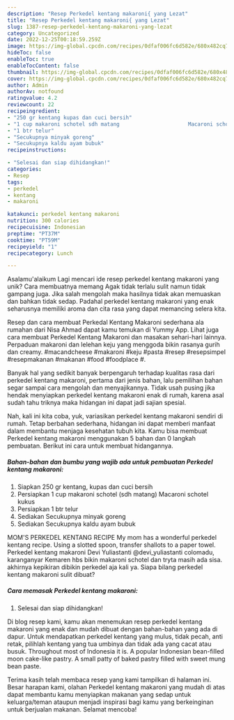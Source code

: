 ```yaml
---
description: "Resep Perkedel kentang makaroni{ yang Lezat"
title: "Resep Perkedel kentang makaroni{ yang Lezat"
slug: 1387-resep-perkedel-kentang-makaroni-yang-lezat
category: Uncategorized
date: 2022-12-25T00:18:59.259Z
image: https://img-global.cpcdn.com/recipes/0dfaf006fc6d582e/680x482cq70/perkedel-kentang-makaroni-foto-resep-utama.jpg
hideToc: false
enableToc: true
enableTocContent: false
thumbnail: https://img-global.cpcdn.com/recipes/0dfaf006fc6d582e/680x482cq70/perkedel-kentang-makaroni-foto-resep-utama.jpg
cover: https://img-global.cpcdn.com/recipes/0dfaf006fc6d582e/680x482cq70/perkedel-kentang-makaroni-foto-resep-utama.jpg
author: Admin
authorAv: notfound
ratingvalue: 4.2
reviewcount: 22
recipeingredient:
- "250 gr kentang kupas dan cuci bersih"
- "1 cup makaroni schotel sdh matang                      Macaroni schotel kukus"
- "1 btr telur"
- "Secukupnya minyak goreng"
- "Secukupnya kaldu ayam bubuk"
recipeinstructions:

- "Selesai dan siap dihidangkan!"
categories:
- Resep
tags:
- perkedel
- kentang
- makaroni

katakunci: perkedel kentang makaroni 
nutrition: 300 calories
recipecuisine: Indonesian
preptime: "PT37M"
cooktime: "PT59M"
recipeyield: "1"
recipecategory: Lunch

---
```



Asalamu'alaikum Lagi mencari ide resep perkedel kentang makaroni yang unik? Cara membuatnya memang Agak tidak terlalu sulit namun tidak gampang juga. Jika salah mengolah maka hasilnya tidak akan memuaskan dan bahkan tidak sedap. Padahal perkedel kentang makaroni yang enak seharusnya memiliki aroma dan cita rasa yang dapat memancing selera kita.


Resep dan cara membuat Perkedal Kentang Makaroni sederhana ala rumahan dari Nisa Ahmad dapat kamu temukan di Yummy App. Lihat juga cara membuat Perkedel Kentang Makaroni dan masakan sehari-hari lainnya. Perpaduan makaroni dan lelehan keju yang menggoda bikin rasanya gurih dan creamy. #macandcheese #makaroni #keju #pasta #resep #resepsimpel #resepmakanan #makanan #food #foodplace #.

Banyak hal yang sedikit banyak berpengaruh terhadap kualitas rasa dari perkedel kentang makaroni, pertama dari jenis bahan, lalu pemilihan bahan segar sampai cara mengolah dan menyajikannya. Tidak usah pusing jika hendak menyiapkan perkedel kentang makaroni enak di rumah, karena asal sudah tahu triknya maka hidangan ini dapat jadi sajian spesial.


Nah, kali ini kita coba, yuk, variasikan perkedel kentang makaroni sendiri di rumah. Tetap berbahan sederhana, hidangan ini dapat memberi manfaat dalam membantu menjaga kesehatan tubuh kita. Kamu bisa membuat Perkedel kentang makaroni menggunakan 5 bahan dan 0 langkah pembuatan. Berikut ini cara untuk membuat hidangannya.

<!--inarticleads1-->

##### Bahan-bahan dan bumbu yang wajib ada untuk pembuatan Perkedel kentang makaroni:

1. Siapkan 250 gr kentang, kupas dan cuci bersih
1. Persiapkan 1 cup makaroni schotel (sdh matang)                      Macaroni schotel kukus
1. Persiapkan 1 btr telur
1. Sediakan Secukupnya minyak goreng
1. Sediakan Secukupnya kaldu ayam bubuk


MOM&#39;S PERKEDEL KENTANG RECIPE My mom has a wonderful perkedel kentang recipe. Using a slotted spoon, transfer shallots to a paper towel. Perkedel kentang makaroni Devi Yuliastanti @devi_yuliastanti colomadu, karanganyar Kemaren hbs bikin makaroni schotel dan tryta masih ada sisa. akhirnya kepikiran dibikin perkedel aja kali ya. Siapa bilang perkedel kentang makaroni sulit dibuat? 

<!--inarticleads2-->

##### Cara memasak Perkedel kentang makaroni:


1. Selesai dan siap dihidangkan!

Di blog resep kami, kamu akan menemukan resep perkedel kentang makaroni yang enak dan mudah dibuat dengan bahan-bahan yang ada di dapur. Untuk mendapatkan perkedel kentang yang mulus, tidak pecah, anti retak, pilihlah kentang yang tua umbinya dan tidak ada yang cacat atau busuk. Throughout most of Indonesia it is. A popular Indonesian bean-filled moon cake-like pastry. A small patty of baked pastry filled with sweet mung bean paste. 

Terima kasih telah membaca resep yang kami tampilkan di halaman ini. Besar harapan kami, olahan Perkedel kentang makaroni yang mudah di atas dapat membantu kamu menyiapkan makanan yang sedap untuk keluarga/teman ataupun menjadi inspirasi bagi kamu yang berkeinginan untuk berjualan makanan. Selamat mencoba!

